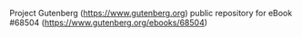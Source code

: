 Project Gutenberg (https://www.gutenberg.org) public repository for
eBook #68504 (https://www.gutenberg.org/ebooks/68504)
